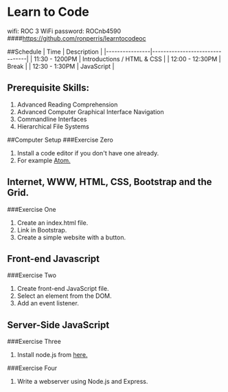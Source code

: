 # Learn to Code
wifi: ROC 3 WiFi
password: ROCnb4590
####https://github.com/ronperris/learntocodeoc

##Schedule
| Time | Description |
|----------------|--------------------------------|
| 11:30 - 1200PM | Introductions / HTML & CSS |
| 12:00 - 12:30PM | Break |
| 12:30 - 1:30PM | JavaScript |

Prerequisite Skills:
--------------------
1. Advanced Reading Comprehension
2. Advanced Computer Graphical Interface Navigation
3. Commandline Interfaces
4. Hierarchical File Systems

##Computer Setup
###Exercise Zero
1. Install a code editor if you don't have one already. 
2. For example [Atom.](https://atom.io/)

Internet, WWW, HTML, CSS, Bootstrap and the Grid.
---------------------------------------------
###Exercise One
1. Create an index.html file.
2. Link in Bootstrap.
3. Create a simple website with a button.

Front-end Javascript
--------------------
###Exercise Two
1. Create front-end JavaScript file.
2. Select an element from the DOM.
3. Add an event listener.

Server-Side JavaScript
----------------------
###Exercise Three
1. Install node.js from [here.](https://nodejs.org/en/)

###Exercise Four
1. Write a webserver using Node.js and Express.
